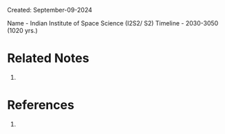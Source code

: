 Created: September-09-2024

Name - Indian Institute of Space Science (I2S2/ S2)
Timeline - 2030-3050 (1020 yrs.)

# Related Notes

1. 
# References

1. 